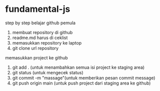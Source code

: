 # fundamental-js

step by step belajar github pemula

1. membuat repository di github
2. readme.md harus di ceklist
3. memasukkan repository ke laptop
4. git clone url repository

memasukkan project ke github

1. git add . (untuk menambahkan semua isi project ke staging area)
2. git status (untuk mengecek status)
3. git commit -m "massage"(untuk memberikan pesan commit message)
4. git push origin main (untuk push project dari staging area ke github)
